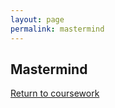 ```yaml
---
layout: page
permalink: mastermind
---
```


**Mastermind**
--------------

[Return to coursework](https://jonscott20.github.io/course_work/)
